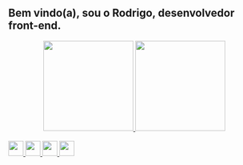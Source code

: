 ## Bem vindo(a), sou o Rodrigo, desenvolvedor front-end.
<div align="center">
  <a href="https://github.com/roweizenmann">
  <img height="180em" src="https://github-readme-stats.vercel.app/api?username=roweizenmann&show_icons=true&theme=tokyonight&include_all_commits=true&count_private=true"/>
  <img height="180em" src="https://github-readme-stats.vercel.app/api/top-langs/?username=roweizenmann&layout=compact&langs_count=7&theme=tokyonight"/>
</div>
<div style="display: inline_block"><br>
<img src="https://cdn.jsdelivr.net/gh/devicons/devicon/icons/html5/html5-original.svg" widht="40" height="30"/>
   <img src="https://cdn.jsdelivr.net/gh/devicons/devicon/icons/css3/css3-original.svg" widht="40" height="30"/>
   <img src="https://cdn.jsdelivr.net/gh/devicons/devicon/icons/javascript/javascript-original.svg" widht="40" height="30"/>
   <img src="https://cdn.jsdelivr.net/gh/devicons/devicon/icons/bootstrap/bootstrap-plain.svg"  widht="40" height="30"/>
</div>
